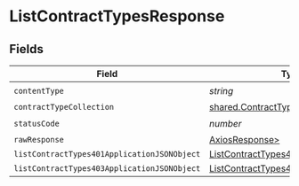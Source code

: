 # ListContractTypesResponse


## Fields

| Field                                                                                                 | Type                                                                                                  | Required                                                                                              | Description                                                                                           |
| ----------------------------------------------------------------------------------------------------- | ----------------------------------------------------------------------------------------------------- | ----------------------------------------------------------------------------------------------------- | ----------------------------------------------------------------------------------------------------- |
| `contentType`                                                                                         | *string*                                                                                              | :heavy_check_mark:                                                                                    | N/A                                                                                                   |
| `contractTypeCollection`                                                                              | [shared.ContractTypeCollection](../../models/shared/contracttypecollection.md)                        | :heavy_minus_sign:                                                                                    | OK                                                                                                    |
| `statusCode`                                                                                          | *number*                                                                                              | :heavy_check_mark:                                                                                    | N/A                                                                                                   |
| `rawResponse`                                                                                         | [AxiosResponse>](https://axios-http.com/docs/res_schema)                                              | :heavy_minus_sign:                                                                                    | N/A                                                                                                   |
| `listContractTypes401ApplicationJSONObject`                                                           | [ListContractTypes401ApplicationJSON](../../models/operations/listcontracttypes401applicationjson.md) | :heavy_minus_sign:                                                                                    | Unauthenticated                                                                                       |
| `listContractTypes403ApplicationJSONObject`                                                           | [ListContractTypes403ApplicationJSON](../../models/operations/listcontracttypes403applicationjson.md) | :heavy_minus_sign:                                                                                    | Forbidden                                                                                             |